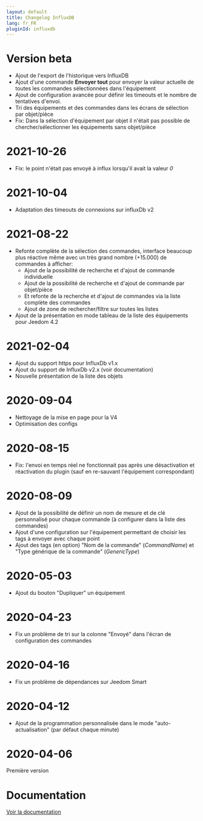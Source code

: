 ```yaml
---
layout: default
title: Changelog InfluxDB
lang: fr_FR
pluginId: influxdb
---
```


# Version beta

- Ajout de l'export de l'historique vers InfluxDB
- Ajout d'une commande **Envoyer tout** pour envoyer la valeur actuelle de toutes les commandes sélectionnées dans l'équipement
- Ajout de configuration avancée pour définir les timeouts et le nombre de tentatives d'envoi.
- Tri des équipements et des commandes dans les écrans de sélection par objet/pièce
- Fix: Dans la sélection d'équipement par objet il n'était pas possible de chercher/sélectionner les équipements sans objet/pièce

# 2021-10-26

- Fix: le point n'était pas envoyé à influx lorsqu'il avait la valeur _0_

# 2021-10-04

- Adaptation des timeouts de connexions sur influxDb v2

# 2021-08-22

- Refonte complète de la sélection des commandes, interface beaucoup plus réactive même avec un très grand nombre (+15.000) de commandes à afficher:
  - Ajout de la possibilité de recherche et d'ajout de commande individuelle
  - Ajout de la possibilité de recherche et d'ajout de commande par objet/pièce
  - Et refonte de la recherche et d'ajout de commandes via la liste complète des commandes
  - Ajout de zone de rechercher/filtre sur toutes les listes
- Ajout de la présentation en mode tableau de la liste des équipements pour Jeedom 4.2

# 2021-02-04

- Ajout du support https pour InfluxDb v1.x
- Ajout du support de InfluxDb v2.x (voir documentation)
- Nouvelle présentation de la liste des objets

# 2020-09-04

- Nettoyage de la mise en page pour la V4
- Optimisation des configs

# 2020-08-15

- Fix: l'envoi en temps réel ne fonctionnait pas après une désactivation et réactivation du plugin (sauf en re-sauvant l'équipement correspondant)

# 2020-08-09

- Ajout de la possibilité de définir un nom de mesure et de clé personnalisé pour chaque commande (à configurer dans la liste des commandes)
- Ajout d'une configuration sur l'équipement permettant de choisir les tags à envoyer avec chaque point
- Ajout des tags (en option) "Nom de la commande" (*CommandName*) et "Type générique de la commande" (*GenericType*)

# 2020-05-03

- Ajout du bouton "Dupliquer" un équipement

# 2020-04-23

- Fix un problème de tri sur la colonne "Envoyé" dans l'écran de configuration des commandes

# 2020-04-16

- Fix un problème de dépendances sur Jeedom Smart

# 2020-04-12

- Ajout de la programmation personnalisée dans le mode "auto-actualisation" (par défaut chaque minute)

# 2020-04-06

Première version

# Documentation

[Voir la documentation]({{site.baseurl}}/{{page.pluginId}}/{{page.lang}})
